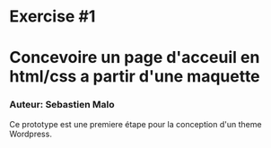 # Exercise #1
# Concevoire un page d'acceuil en html/css a partir d'une maquette
### Auteur: Sebastien Malo
Ce prototype est une premiere étape pour la conception d'un theme Wordpress.